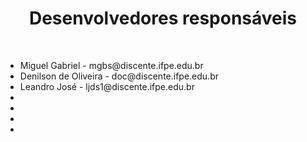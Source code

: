 <h1 align="center">Desenvolvedores responsáveis</h1>
<br>
<ul>
   <li>Miguel Gabriel - mgbs@discente.ifpe.edu.br</li>
   <li>Denilson de Oliveira - doc@discente.ifpe.edu.br</li>
   <li>Leandro José - ljds1@discente.ifpe.edu.br</li>
   <li></li>
   <li></li>
   <li></li>
   <li></li>
</ul>
